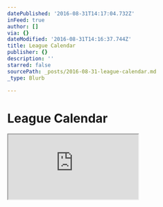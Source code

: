 ```yaml
---
datePublished: '2016-08-31T14:17:04.732Z'
inFeed: true
author: []
via: {}
dateModified: '2016-08-31T14:16:37.744Z'
title: League Calendar
publisher: {}
description: ''
starred: false
sourcePath: _posts/2016-08-31-league-calendar.md
_type: Blurb

---
```

# League Calendar

<iframe src="https://the-grid.github.io/ed-userhtml/?g=eJx1Ud1OwyAYfZXKFcSW3tuyxBkvliVqnC_A4KNlYdDA1yXL1ne3rVOXRe8g5-c7J6fW9pBZLUjfYSiUdOC1jIUKHqX1EIv1bv1KMuVkSrekzvWN9WRRJxVth4s703uFNniq8m0u2en7n2nastNBxgyEDqrfg0feAD47mJ7L40rTfwOQe8Vy86tTESTCRUrJ5ul99fZBWN4I0iJ26aEsJyuuwr7cpfIrJN8lUhke_CjWx4Sjg2qlb0D8ZGYna6jhM2EzEYQQxAWpQZPz-RYY3TsHCGRs-Zet752rWsqGYT47-VyfmpARSICPiNFuewRKUlQkb1gFvJNxLPcSNHDrE0RcggkRqMmBDZpeGc1VrbdIFRvYQMm8F6vq8jJKXY4LLz4BTSauhw" style=""></iframe>
